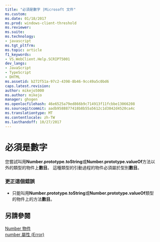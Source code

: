 ```yaml
---
title: "必須是數字 |Microsoft 文件"
ms.custom: 
ms.date: 01/18/2017
ms.prod: windows-client-threshold
ms.reviewer: 
ms.suite: 
ms.technology:
- javascript
ms.tgt_pltfrm: 
ms.topic: article
f1_keywords:
- VS.WebClient.Help.SCRIPT5001
dev_langs:
- JavaScript
- TypeScript
- DHTML
ms.assetid: b272f51a-97c2-4398-8b46-9cc49a5c0bd6
caps.latest.revision: 
author: mikejo5000
ms.author: mikejo
manager: ghogen
ms.openlocfilehash: 46e6525a79ed866b9c714913f11fcbbe13066208
ms.sourcegitcommit: aadb9588877418b8b55a5612c1d3842d4520ca4c
ms.translationtype: MT
ms.contentlocale: zh-TW
ms.lasthandoff: 10/27/2017
---
```

# <a name="number-expected"></a>必須是數字
您嘗試叫用**Number.prototype.toString**或**Number.prototype.valueOf**方法以外的類型的物件上**數目**。 這種類型的引動過程的物件必須屬於型別**數目**。  
  
### <a name="to-correct-this-error"></a>更正這個錯誤  
  
-   只能叫用**Number.prototype.toString**或**Number.prototype.valueOf**類型的物件上的方法**數目**。  
  
## <a name="see-also"></a>另請參閱  
 [Number 物件](../../javascript/reference/number-object-javascript.md)   
 [number 屬性 (Error)](../../javascript/reference/number-property-error-javascript.md)